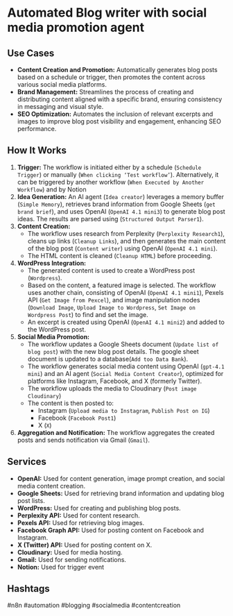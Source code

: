 # Automated Blog writer with social media promotion agent

## Use Cases

- **Content Creation and Promotion:** Automatically generates blog posts based on a schedule or trigger, then promotes the content across various social media platforms.
- **Brand Management:** Streamlines the process of creating and distributing content aligned with a specific brand, ensuring consistency in messaging and visual style.
- **SEO Optimization:** Automates the inclusion of relevant excerpts and images to improve blog post visibility and engagement, enhancing SEO performance.

## How It Works

1.  **Trigger:** The workflow is initiated either by a schedule (`Schedule Trigger`) or manually (`When clicking ‘Test workflow’`). Alternatively, it can be triggered by another workflow (`When Executed by Another Workflow`) and by Notion
2.  **Idea Generation:** An AI agent (`Idea creator`) leverages a memory buffer (`Simple Memory`), retrieves brand information from Google Sheets (`get brand brief`), and uses OpenAI (`OpenAI 4.1 mini3`) to generate blog post ideas. The results are parsed using (`Structured Output Parser1`).
3.  **Content Creation:**
    *   The workflow uses research from Perplexity (`Perplexity Research1`), cleans up links (`Cleanup Links`), and then generates the main content of the blog post (`Content writer`) using OpenAI (`OpenAI 4.1 mini`).
    *   The HTML content is cleaned (`Cleanup HTML`) before proceeding.
4.  **WordPress Integration:**
    *   The generated content is used to create a WordPress post (`Wordpress`).
    *   Based on the content, a featured image is selected. The workflow uses another chain, consisting of OpenAI (`OpenAI 4.1 mini1`), Pexels API (`Get Image from Pexcel`), and image manipulation nodes (`Download Image`, `Upload Image to Wordpress`, `Set Image on Wordpress Post`) to find and set the image.
    *   An excerpt is created using OpenAI (`OpenAI 4.1 mini2`) and added to the WordPress post.
5.  **Social Media Promotion:**
    *   The workflow updates a Google Sheets document (`Update list of blog post`) with the new blog post details. The google sheet document is updated to a database(`Add too Data Bank`).
    *   The workflow generates social media content using OpenAI (`gpt-4.1 mini`) and an AI agent (`Social Media Content Creator`), optimized for platforms like Instagram, Facebook, and X (formerly Twitter).
    *   The workflow uploads the media to Cloudinary (`Post image Cloudinary`)
    *   The content is then posted to:
        *   Instagram (`Upload media to Instagram`, `Publish Post on IG`)
        *   Facebook (`Facebook Post1`)
        *   X (`X`)
6. **Aggregation and Notification:** The workflow aggregates the created posts and sends notification via Gmail (`Gmail`).

## Services

-   **OpenAI:** Used for content generation, image prompt creation, and social media content creation.
-   **Google Sheets:** Used for retrieving brand information and updating blog post lists.
-   **WordPress:** Used for creating and publishing blog posts.
-   **Perplexity API:** Used for content research.
-   **Pexels API:** Used for retrieving blog images.
-   **Facebook Graph API:** Used for posting content on Facebook and Instagram.
-   **X (Twitter) API:** Used for posting content on X.
-   **Cloudinary:** Used for media hosting.
-   **Gmail:** Used for sending notifications.
-   **Notion:** Used for trigger event

## Hashtags

#n8n #automation #blogging #socialmedia #contentcreation
